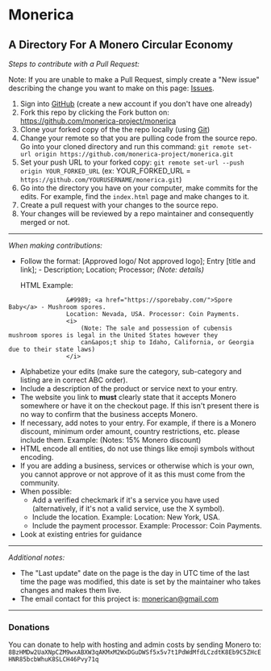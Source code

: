 # Monerica

A Directory For A Monero Circular Economy
--------------

*Steps to contribute with a Pull Request:*

Note: If you are unable to make a Pull Request, simply create a "New issue" describing the change you want to make on this page: [Issues](https://github.com/monerica-project/monerica/issues).

1) Sign into [GitHub](https://github.com/login) (create a new account if you don't have one already)
2) Fork this repo by clicking the Fork button on: https://github.com/monerica-project/monerica
3) Clone your forked copy of the the repo locally (using [Git](https://git-scm.com/))
4) Change your remote so that you are pulling code from the source repo. Go into your cloned directory and run this command: `git remote set-url origin https://github.com/monerica-project/monerica.git`
5) Set your push URL to your forked copy: `git remote set-url --push origin YOUR_FORKED_URL` (ex: YOUR_FORKED_URL = `https://github.com/YOURUSERNAME/monerica.git`)
6) Go into the directory you have on your computer, make commits for the edits. For example, find the `index.html` page and make changes to it.
7) Create a pull request with your changes to the source repo.
8) Your changes will be reviewed by a repo maintainer and consequently merged or not.

--------------

*When making contributions:*

- Follow the format: [Approved logo/ Not approved logo]; Entry [title and link]; - Description; Location; Processor; *(Note: details)*

    HTML Example:
```
                &#9989; <a href="https://sporebaby.com/">Spore Baby</a> - Mushroom spores.
                Location: Nevada, USA. Processor: Coin Payments.
                <i>
                    (Note: The sale and possession of cubensis mushroom spores is legal in the United States however they
                    can&apos;t ship to Idaho, California, or Georgia due to their state laws)
                </i>
```
- Alphabetize your edits (make sure the category, sub-category and listing are in correct ABC order).
- Include a description of the product or service next to your entry.
- The website you link to **must** clearly state that it accepts Monero somewhere or have it on the checkout page. If this isn't present there is no way to confirm that the business accepts Monero.
- If necessary, add notes to your entry. For example, if there is a Monero discount, minimum order amount, country restrictions, etc. please include them. Example: (Notes: 15% Monero discount)
- HTML encode all entities, do not use things like emoji symbols without encoding.
- If you are adding a business, services or otherwise which is your own, you cannot approve or not approve of it as this must come from the community.
- When possible:
    - Add a verified checkmark if it's a service you have used (alternatively, if it's not a valid service, use the X symbol).
    - Include the location. Example: Location: New York, USA.
    - Include the payment processor. Example: Processor: Coin Payments.
- Look at existing entries for guidance

--------------

*Additional notes:*

- The "Last update" date on the page is the day in UTC time of the last time the page was modified, this date is set by the maintainer who takes changes and makes them live. 
- The email contact for this project is: monerican@gmail.com
--------------

### Donations

You can donate to help with hosting and admin costs by sending Monero to: `8BzHMDw2UaXNpCZM9wxABXW3qAKMxM2WxDGuDWSf5x5v7t1PdWdMfdLCzdtK8Eb9C5ZHcEHNR85bcbWhuK8SLCH46Pvy71q`
